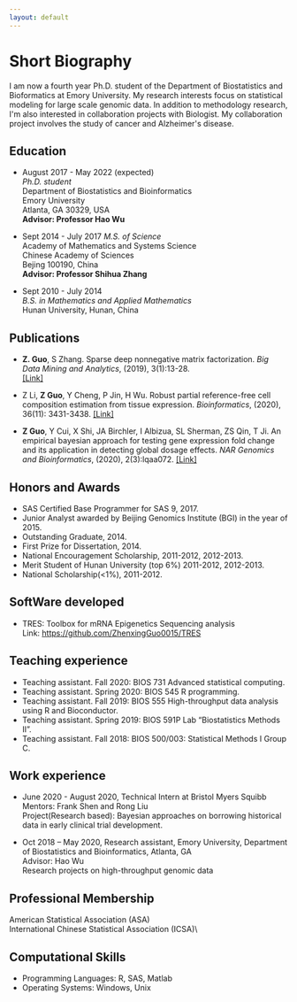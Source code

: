 ```yaml
---
layout: default
---
```


# Short Biography

I am now a fourth year Ph.D. student of the Department of Biostatistics and Bioformatics at Emory University. My research interests focus on statistical modeling for large scale genomic data. In addition to methodology research, I'm also interested in collaboration projects with Biologist. My collaboration project involves the study of cancer and Alzheimer's disease.



## Education
* August 2017 - May 2022 (expected) \
_Ph.D. student_ \
Department of Biostatistics and Bioinformatics\
Emory University\
Atlanta, GA 30329, USA\
**Advisor: Professor Hao Wu**

* Sept 2014 - July 2017 
_M.S. of Science_\
Academy of Mathematics and Systems Science\
Chinese Academy of Sciences\
Bejing 100190, China\
**Advisor: Professor Shihua Zhang**


* Sept 2010 - July 2014 \
_B.S. in Mathematics and Applied Mathematics_\
Hunan University, Hunan, China


## Publications

* **Z. Guo**, S Zhang. Sparse deep nonnegative matrix factorization. _Big Data Mining and Analytics_, (2019), 3(1):13-28.    
 [[Link]]( https://ieeexplore.ieee.org/document/8935092) 
   
* Z Li, **Z Guo**, Y Cheng, P Jin, H Wu. Robust partial reference-free cell composition estimation from tissue expression. _Bioinformatics_, (2020), 36(11): 3431-3438. [[Link]]( https://academic.oup.com/bioinformatics/article/36/11/3431/5804977)
  
* **Z Guo**, Y Cui, X Shi, JA Birchler, I Albizua, SL Sherman, ZS Qin, T Ji. An empirical bayesian approach for testing gene expression fold change and its application in detecting global dosage effects. _NAR Genomics and Bioinformatics_, (2020), 2(3):lqaa072. [[Link]]( https://academic.oup.com/nargab/article/2/3/lqaa072/5908375)


## Honors and Awards
* SAS Certified Base Programmer for SAS 9, 2017.
* Junior Analyst awarded by Beijing Genomics Institute (BGI) in the year of 2015.
* Outstanding Graduate, 2014.
* First Prize for Dissertation, 2014.
* National Encouragement Scholarship, 2011-2012, 2012-2013.
* Merit Student of Hunan University (top 6%) 2011-2012, 2012-2013.
* National Scholarship(<1%), 2011-2012.



## SoftWare developed

* TRES: Toolbox for mRNA Epigenetics Sequencing analysis\
Link: https://github.com/ZhenxingGuo0015/TRES

## Teaching experience
* Teaching assistant. Fall 2020: BIOS 731 Advanced statistical computing.
* Teaching assistant. Spring 2020: BIOS 545 R programming.
* Teaching assistant. Fall 2019: BIOS 555 High-throughput data analysis using R and Bioconductor.
* Teaching assistant. Spring 2019: BIOS 591P Lab “Biostatistics Methods II”.
* Teaching assistant. Fall 2018: BIOS 500/003: Statistical Methods I Group C.

## Work experience
 * June 2020 - August 2020, Technical Intern at Bristol Myers Squibb \
  Mentors: Frank Shen and Rong Liu \
  Project(Research based): Bayesian approaches on borrowing historical data in early clinical trial development.
 
 * Oct 2018 – May 2020, Research assistant, Emory University, Department of Biostatistics and 
Bioinformatics, Atlanta, GA \
 Advisor: Hao Wu \
 Research projects on high-throughput genomic data 
 
## Professional Membership  
American Statistical Association (ASA) \
International Chinese Statistical Association (ICSA)\

## Computational Skills
* Programming Languages: R, SAS, Matlab 
* Operating Systems: Windows, Unix



